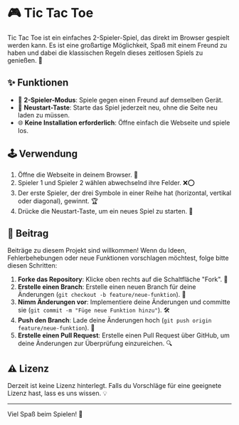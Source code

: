 # 🎮 Tic Tac Toe

Tic Tac Toe ist ein einfaches 2-Spieler-Spiel, das direkt im Browser gespielt werden kann. Es ist eine großartige Möglichkeit, Spaß mit einem Freund zu haben und dabei die klassischen Regeln dieses zeitlosen Spiels zu genießen. 🎲

## ✨ Funktionen

- 👫 **2-Spieler-Modus**: Spiele gegen einen Freund auf demselben Gerät.
- 🔄 **Neustart-Taste**: Starte das Spiel jederzeit neu, ohne die Seite neu laden zu müssen.
- 🌐 **Keine Installation erforderlich**: Öffne einfach die Webseite und spiele los.

## 🕹️ Verwendung

1. Öffne die Webseite in deinem Browser. 🌟
2. Spieler 1 und Spieler 2 wählen abwechselnd ihre Felder. ❌⭕
3. Der erste Spieler, der drei Symbole in einer Reihe hat (horizontal, vertikal oder diagonal), gewinnt. 🏆
4. Drücke die Neustart-Taste, um ein neues Spiel zu starten. 🔄

## 🤝 Beitrag

Beiträge zu diesem Projekt sind willkommen! Wenn du Ideen, Fehlerbehebungen oder neue Funktionen vorschlagen möchtest, folge bitte diesen Schritten:

1. **Forke das Repository**: Klicke oben rechts auf die Schaltfläche "Fork". 🍴
2. **Erstelle einen Branch**: Erstelle einen neuen Branch für deine Änderungen (`git checkout -b feature/neue-funktion`). 🌿
3. **Nimm Änderungen vor**: Implementiere deine Änderungen und committe sie (`git commit -m "Füge neue Funktion hinzu"`). 🛠️
4. **Push den Branch**: Lade deine Änderungen hoch (`git push origin feature/neue-funktion`). 🚀
5. **Erstelle einen Pull Request**: Erstelle einen Pull Request über GitHub, um deine Änderungen zur Überprüfung einzureichen. 🔍

## ⚠️ Lizenz

Derzeit ist keine Lizenz hinterlegt. Falls du Vorschläge für eine geeignete Lizenz hast, lass es uns wissen. 💡

---

Viel Spaß beim Spielen! 🎉
